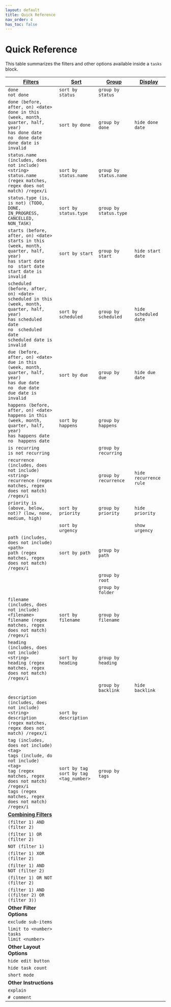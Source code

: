 ```yaml
---
layout: default
title: Quick Reference
nav_order: 4
has_toc: false
---
```


# Quick Reference

[1]: https://obsidian-tasks-group.github.io/obsidian-tasks/queries/filters/
[2]: https://obsidian-tasks-group.github.io/obsidian-tasks/queries/sorting/
[3]: https://obsidian-tasks-group.github.io/obsidian-tasks/queries/grouping/
[4]: https://obsidian-tasks-group.github.io/obsidian-tasks/queries/layout/
[5]: https://obsidian-tasks-group.github.io/obsidian-tasks/queries/combining-filters/

This table summarizes the filters and other options available inside a `tasks` block.

| [Filters][1]                                                                                                                                                                                        | [Sort][2]                                   | [Group][3]             | [Display][4]           |
| --------------------------------------------------------------------------------------------------------------------------------------------------------------------------------------------------- | ------------------------------------------- | ---------------------- | ---------------------- |
| `done`<br>`not done`                                                                                                                                                                                | `sort by status`                            | `group by status`      |                        |
| `done (before, after, on) <date>`<br>`done in this (week, month, quarter, half, year)`<br>`has done date`<br>`no  done date`<br>`done date is invalid`                                                                                                   | `sort by done`                              | `group by done`        | `hide done date`       |
| `status.name (includes, does not include) <string>`<br>`status.name (regex matches, regex does not match) /regex/i`                                                                                 | `sort by status.name`                       | `group by status.name` |                        |
| `status.type (is, is not) (TODO, DONE, IN_PROGRESS, CANCELLED, NON_TASK)`                                                                                                                           | `sort by status.type`                       | `group by status.type` |                        |
| `starts (before, after, on) <date>`<br>`starts in this (week, month, quarter, half, year)`<br>`has start date`<br>`no  start date`<br>`start date is invalid`                                                                                              | `sort by start`                             | `group by start`       | `hide start date`      |
| `scheduled (before, after, on) <date>`<br>`scheduled in this (week, month, quarter, half, year)`<br>`has scheduled date`<br>`no  scheduled date`<br>`scheduled date is invalid`                                                                               | `sort by scheduled`                         | `group by scheduled`   | `hide scheduled date`  |
| `due (before, after, on) <date>`<br>`due in this (week, month, quarter, half, year)`<br>`has due date`<br>`no  due date`<br>`due date is invalid`                                                                                                       | `sort by due`                               | `group by due`         | `hide due date`        |
| `happens (before, after, on) <date>`<br>`happens in this (week, month, quarter, half, year)`<br>`has happens date`<br>`no  happens date`                                                                                                                    | `sort by happens`                           | `group by happens`     |                        |
| `is recurring`<br>`is not recurring`                                                                                                                                                                |                                             | `group by recurring`   |                        |
| `recurrence (includes, does not include) <string>`<br>`recurrence (regex matches, regex does not match) /regex/i`                                                                                   |                                             | `group by recurrence`  | `hide recurrence rule` |
| `priority is (above, below, not)? (low, none, medium, high)`                                                                                                                                        | `sort by priority`                          | `group by priority`    | `hide priority`        |
|                                                                                                                                                                                                     | `sort by urgency`                           |                        | `show urgency`         |
| `path (includes, does not include) <path>`<br>`path (regex matches, regex does not match) /regex/i`                                                                                                 | `sort by path`                              | `group by path`        |                        |
|                                                                                                                                                                                                     |                                             | `group by root`        |                        |
|                                                                                                                                                                                                     |                                             | `group by folder`      |                        |
| `filename (includes, does not include) <filename>`<br>`filename (regex matches, regex does not match) /regex/i`                                                                                     | `sort by filename`                          | `group by filename`    |                        |
| `heading (includes, does not include) <string>`<br>`heading (regex matches, regex does not match) /regex/i`                                                                                         | `sort by heading`                           | `group by heading`     |                        |
|                                                                                                                                                                                                     |                                             | `group by backlink`    | `hide backlink`        |
| `description (includes, does not include) <string>`<br>`description (regex matches, regex does not match) /regex/i`                                                                                 | `sort by description`                       |                        |                        |
| `tag (includes, does not include) <tag>`<br>`tags (include, do not include) <tag>`<br>`tag (regex matches, regex does not match) /regex/i`<br>`tags (regex matches, regex does not match) /regex/i` | `sort by tag`<br>`sort by tag <tag_number>` | `group by tags`        |                        |
| [**Combining Filters**][5]                                                                                                                                                                          |                                             |                        |                        |
| `(filter 1) AND (filter 2)`                                                                                                                                                                         |                                             |                        |                        |
| `(filter 1) OR (filter 2)`                                                                                                                                                                          |                                             |                        |                        |
| `NOT (filter 1)`                                                                                                                                                                                    |                                             |                        |                        |
| `(filter 1) XOR (filter 2)`                                                                                                                                                                         |                                             |                        |                        |
| `(filter 1) AND NOT (filter 2)`                                                                                                                                                                     |                                             |                        |                        |
| `(filter 1) OR NOT (filter 2)`                                                                                                                                                                      |                                             |                        |                        |
| `(filter 1) AND ((filter 2) OR (filter 3))`                                                                                                                                                         |                                             |                        |                        |
| **Other Filter Options**                                                                                                                                                                            |                                             |                        |                        |
| `exclude sub-items`                                                                                                                                                                                 |                                             |                        |                        |
| `limit to <number> tasks`<br>`limit <number>`                                                                                                                                                       |                                             |                        |                        |
| **Other Layout Options**                                                                                                                                                                            |                                             |                        |                        |
| `hide edit button`                                                                                                                                                                                  |                                             |                        |                        |
| `hide task count`                                                                                                                                                                                   |                                             |                        |                        |
| `short mode`                                                                                                                                                                                        |                                             |                        |                        |
| **Other Instructions**                                                                                                                                                                              |                                             |                        |                        |
| `explain`                                                                                                                                                                                           |                                             |                        |                        |
| `# comment`                                                                                                                                                                                         |                                             |                        |                        |
